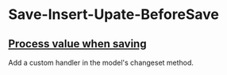 # Save-Insert-Upate-BeforeSave

## [Process value when saving](https://stackoverflow.com/questions/36966950/downcase-email-address-and-creating-md5-sum-before-saving-it)

Add a custom handler in the model's changeset method.

